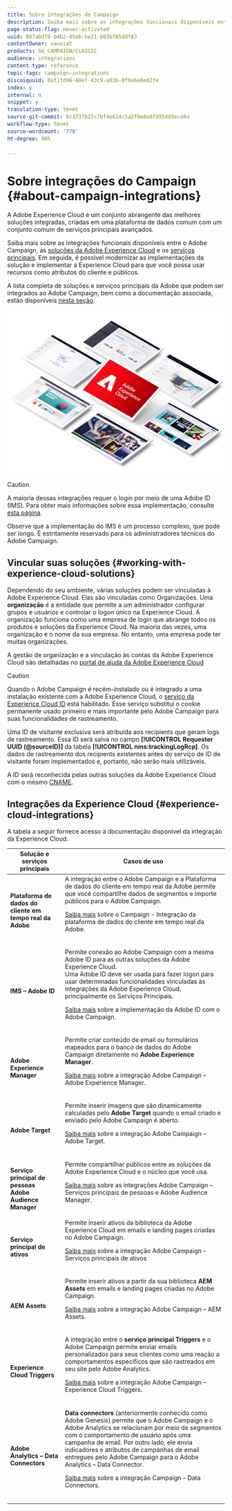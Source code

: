 ```yaml
---
title: Sobre integrações do Campaign
description: Saiba mais sobre as integrações funcionais disponíveis entre a versão atual do Adobe Campaign e as soluções da Adobe Experience Cloud
page-status-flag: never-activated
uuid: 087abdf0-b4b2-45e6-be21-b03bf85ddf83
contentOwner: sauviat
products: SG_CAMPAIGN/CLASSIC
audience: integrations
content-type: reference
topic-tags: campaign-integrations
discoiquuid: 0af1fd96-48ef-43c9-a03b-0f9a6e0e02fe
index: y
internal: n
snippet: y
translation-type: tm+mt
source-git-commit: 0c3737b22c7bf4e614c5a2fbe8e8fd954d3ece8a
workflow-type: tm+mt
source-wordcount: '778'
ht-degree: 96%

---
```



# Sobre integrações do Campaign {#about-campaign-integrations}

A Adobe Experience Cloud é um conjunto abrangente das melhores soluções integradas, criadas em uma plataforma de dados comum com um conjunto comum de serviços principais avançados.

Saiba mais sobre as integrações funcionais disponíveis entre o Adobe Campaign, as [soluções da Adobe Experience Cloud](https://docs.adobe.com/content/help/pt-BR/core-services/interface/marketing-cloud-integrations.html) e os [serviços principais](https://docs.adobe.com/content/help/pt-BR/core-services/interface/about-core-services/core-services.html). Em seguida, é possível modernizar as implementações da solução e implementar a Experience Cloud para que você possa usar recursos como atributos do cliente e públicos.

A lista completa de soluções e serviços principais da Adobe que podem ser integrados ao Adobe Campaign, bem como a documentação associada, estão disponíveis [nesta seção](#experience-cloud-integrations).

![](assets/ExCloud-solutions.png)


>[!CAUTION]
>
>A maioria dessas integrações requer o login por meio de uma Adobe ID (IMS). Para obter mais informações sobre essa implementação, consulte [esta página](../../integrations/using/about-adobe-id.md).
>
>Observe que a implementação do IMS é um processo complexo, que pode ser longo. É estritamente reservado para os administradores técnicos do Adobe Campaign.

## Vincular suas soluções {#working-with-experience-cloud-solutions}

Dependendo do seu ambiente, várias soluções podem ser vinculadas à Adobe Experience Cloud. Elas são vinculadas como Organizações. Uma **organização** é a entidade que permite a um administrador configurar grupos e usuários e controlar o logon único na Experience Cloud. A organização funciona como uma empresa de login que abrange todos os produtos e soluções da Experience Cloud. Na maioria das vezes, uma organização é o nome da sua empresa. No entanto, uma empresa pode ter muitas organizações.

A gestão de organização e a vinculação às contas da Adobe Experience Cloud são detalhadas no [portal de ajuda da Adobe Experience Cloud](https://docs.adobe.com/content/help/en/core-services/interface/manage-users-and-products/organizations.html)

>[!CAUTION]
>
>Quando o Adobe Campaign é recém-instalado ou é integrado a uma instalação existente com a Adobe Experience Cloud, o [serviço da Experience Cloud ID](https://docs.adobe.com/content/help/en/id-service/using/home.html) está habilitado. Esse serviço substitui o cookie permanente usado primeiro e mais importante pelo Adobe Campaign para suas funcionalidades de rastreamento.
>
>Uma ID de visitante exclusiva será atribuída aos recipients que geram logs de rastreamento. Essa ID será salva no campo **[!UICONTROL Requester UUID (@sourceID)]** da tabela **[!UICONTROL nms:trackingLogRcp]**. Os dados de rastreamento dos recipients existentes antes do serviço de ID de visitante foram implementados e, portanto, não serão mais utilizáveis.
>
>A ID será reconhecida pelas outras soluções da Adobe Experience Cloud com o mesmo [CNAME](https://docs.adobe.com/content/help/en/id-service/using/reference/analytics-reference/cname.html).

## Integrações da Experience Cloud {#experience-cloud-integrations}

A tabela a seguir fornece acesso à documentação disponível da integração da Experience Cloud.

<table> 
 <thead> 
  <tr> 
   <th> Solução e serviços principais<br /> </th> 
   <th> Casos de uso<br /> </th> 
  </tr> 
 </thead> 
 <tbody> 
  <tr> 
   <td> <strong>Plataforma de dados do cliente em tempo real da Adobe</strong><br /> </td> 
   <td> A integração entre o Adobe Campaign e a Plataforma de dados do cliente em tempo real da Adobe permite que você compartilhe dados de segmentos e importe públicos para o Adobe Campaign.<br /> <p><a href="https://docs.adobe.com/content/help/en/experience-platform/rtcdp/destinations/destinations-cat/adobe-destinations/adobe-campaign-destination.html">Saiba mais</a> sobre o Campaign - Integração da plataforma de dados do cliente em tempo real da Adobe.</p><br /> </td> 
  </tr> 
  <tr> 
   <td> <strong>IMS – Adobe ID</strong><br /> </td> 
   <td> Permite conexão ao Adobe Campaign com a mesma Adobe ID para as outras soluções da Adobe Experience Cloud.<br /> Uma Adobe ID deve ser usada para fazer logon para usar determinadas funcionalidades vinculadas às integrações da Adobe Experience Cloud, principalmente os Serviços Principais.<br /> <p><a href="../../integrations/using/about-adobe-id.md">Saiba mais</a> sobre a implementação da Adobe ID com o Adobe Campaign.</p><br /> </td> 
  </tr> 
  <tr> 
   <td> <strong>Adobe Experience Manager</strong><br /> </td> 
   <td> Permite criar conteúdo de email ou formulários mapeados para o banco de dados do Adobe Campaign diretamente no <strong>Adobe Experience Manager</strong>.<br /> <p><a href="../../integrations/using/about-adobe-experience-manager.md">Saiba mais</a> sobre a integração Adobe Campaign – Adobe Experience Manager.</p><br /> </td> 
  </tr> 
  <tr> 
   <td> <strong>Adobe Target</strong><br /> </td> 
   <td> Permite inserir imagens que são dinamicamente calculadas pelo <strong>Adobe Target</strong> quando o email criado e enviado pelo Adobe Campaign é aberto.<br /> <p><a href="../../integrations/using/integrating-with-adobe-target.md">Saiba mais</a> sobre a integração Adobe Campaign – Adobe Target.</p><br /> </td> 
  </tr> 
  <tr> 
   <td> <strong>Serviço principal de pessoas</strong><br /> <strong>Adobe Audience Manager</strong><br /> </td> 
   <td> Permite compartilhar públicos entre as soluções da Adobe Experience Cloud e o núcleo que você usa.<br /> <p><a href="../../integrations/using/sharing-audiences-with-adobe-experience-cloud.md">Saiba mais</a> sobre as integrações Adobe Campaign – Serviços principais de pessoas e Adobe Audience Manager.</p><br /> </td> 
  </tr> 
  <tr> 
   <td> <strong>Serviço principal de ativos</strong><br /> </td> 
   <td> Permite inserir ativos da biblioteca da Adobe Experience Cloud em emails e landing pages criadas no Adobe Campaign.<br /> <p><a href="../../integrations/using/configuring-access-to-assets.md#integrating-with-experience-cloud-assets">Saiba mais</a> sobre a integração Adobe Campaign – Serviços principais de ativos</p><br /> </td> 
  </tr> 
  <tr> 
   <td> <strong>AEM Assets</strong><br /> </td> 
   <td> Permite inserir ativos a partir da sua biblioteca <strong>AEM Assets</strong> em emails e landing pages criadas no Adobe Campaign.<br /> <p><a href="../../integrations/using/configuring-access-to-assets.md#integrating-with-aem-assets">Saiba mais</a> sobre a integração Adobe Campaign – AEM Assets.</p><br /> </td> 
  </tr> 
  <tr> 
   <td> <strong>Experience Cloud Triggers</strong><br /> </td> 
   <td> A integração entre o <strong>serviço principal Triggers</strong> e o Adobe Campaign permite enviar emails personalizados para seus clientes como uma reação a comportamentos específicos que são rastreados em seu site pelo Adobe Analytics.<br /> <p><a href="https://helpx.adobe.com/br/campaign/kb/triggers-and-campaign.html">Saiba mais</a> sobre a integração Adobe Campaign – Experience Cloud Triggers.</p><br /> </td> 
  </tr> 
  <tr> 
   <td> <strong>Adobe Analytics – Data Connectors</strong><br /> </td> 
   <td> <strong>Data connectors</strong> (anteriormente conhecido como Adobe Genesis) permite que o Adobe Campaign e o Adobe Analytics se relacionam por meio de segmentos com o comportamento de usuário após uma campanha de email. Por outro lado, ele envia indicadores e atributos de campanhas de email entregues pelo Adobe Campaign para o Adobe Analytics – Data Connector.<br /> <p><a href="../../platform/using/adobe-analytics-data-connector.md">Saiba mais</a> sobre a integração Campaign – Data Connectors.</p><br /> </td> 
  </tr> 
 </tbody> 
</table>

